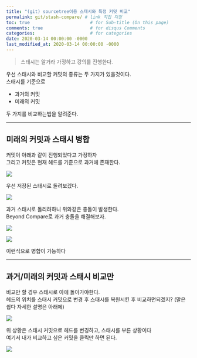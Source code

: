 ```yaml
---
title: "(git) sourcetree이용 스태시와 특정 커밋 비교"
permalink: git/stash-compare/ # link 직접 지정
toc: true                       # for Sub-title (On this page)
comments: true                  # for disqus Comments
categories:                     # for categories
date: 2020-03-14 00:00:00 -0000
last_modified_at: 2020-03-14 00:00:00 -0000
---
```


> 스태시는 알거라 가정하고 강의를 진행한다.

우선 스태시와 비교할 커밋의 종류는 두 가지가 있을것이다.<br>
스태시를 기준으로 

* 과거의 커밋
* 미래의 커밋

두 가지를 비교하는법을 알려준다.

---

## 미래의 커밋과 스태시 병합

커밋이 아래과 같이 진행되었다고 가정하자<br>
그리고 커밋은 현재 헤드를 기준으로 과거에 존재한다.<br>

![](/file/image/git-stash-compare-image-01.png)

우선 저장된 스태시로 돌려보겠다.<br>

![](/file/image/git-stash-compare-image-02.png)

과거 스태시로 돌리려하니 위와같은 충돌이 발생한다.<br>
Beyond Compare로 과거 충돌을 해결해보자.<br>

![](/file/image/git-stash-compare-image-03.png)

![](/file/image/git-stash-compare-image-04.png)

이런식으로 병합이 가능하다

---

## 과거/미래의 커밋과 스태시 비교만

비교만 할 경우 스태시로 아에 돌아가야한다.<br>
헤드의 위치를 스태시 커밋으로 변경 후 스태시를 복원시킨 후 비교하면되겠지? (말은 쉽다 자세한 설명은 아래에)

![](/file/image/git-stash-compare-image-05.png)

위 상황은 스태시 커밋으로 헤드를 변경하고, 스태시를 부른 상황이다<br>
여기서 내가 비교하고 싶은 커밋을 클릭만 하면 된다.

![](/file/image/git-stash-compare-image-06.png)